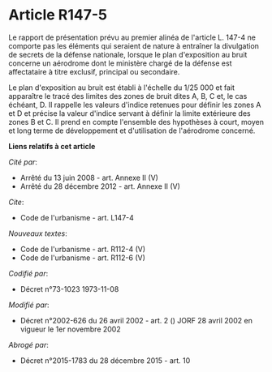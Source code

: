# Article R147-5

Le rapport de présentation prévu au premier alinéa de l'article L. 147-4 ne comporte pas les éléments qui seraient de nature
à entraîner la divulgation de secrets de la défense nationale, lorsque le plan d'exposition au bruit concerne un aérodrome
dont le ministère chargé de la défense est affectataire à titre exclusif, principal ou secondaire. 

Le plan d'exposition au bruit est établi à l'échelle du 1/25 000 et fait apparaître le tracé des limites des zones de bruit
dites A, B, C et, le cas échéant, D. Il rappelle les valeurs d'indice retenues pour définir les zones A et D et précise la
valeur d'indice servant à définir la limite extérieure des zones B et C. Il prend en compte l'ensemble des hypothèses à
court, moyen et long terme de développement et d'utilisation de l'aérodrome concerné.

**Liens relatifs à cet article**

_Cité par_:

  - Arrêté du 13 juin 2008 - art. Annexe II (V)
  - Arrêté du 28 décembre 2012 - art. Annexe II (V)

_Cite_:

  - Code de l'urbanisme - art. L147-4

_Nouveaux textes_:

  - Code de l'urbanisme - art. R112-4 (V)
  - Code de l'urbanisme - art. R112-6 (V)

_Codifié par_:

  - Décret n°73-1023 1973-11-08

_Modifié par_:

  - Décret n°2002-626 du 26 avril 2002 - art. 2 () JORF 28 avril 2002 en vigueur le 1er novembre 2002

_Abrogé par_:

  - Décret n°2015-1783 du 28 décembre 2015 - art. 10
